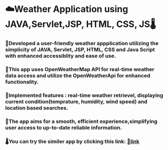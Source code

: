 # ☁️Weather Application using JAVA,Servlet,JSP, HTML, CSS, JS🌡️
### 🎯Developed a user-friendly weather appplication utilizing the simplicity of JAVA, Servlet, JSP, HTML, CSS and Java Script with enhanced accessiblity and ease of use.
### 🎯This app uses OpenWeatherMap API for real-time weather data access and utilize the OpenWeatherApi for enhanced functionality.
### 🎯Implemented features : real-time weather retrievel, displaying current condition(temprature, humidity, wind speed) and location based searches.
### 🎯The app aims for a smooth, efficient experience,simplifying user access to up-to-date reliable information.
### 🌡️You can try the similer app by clicking this link: [🔗link](https://nitikeshyewale.github.io/WeatherApplicationUsingJS/)
